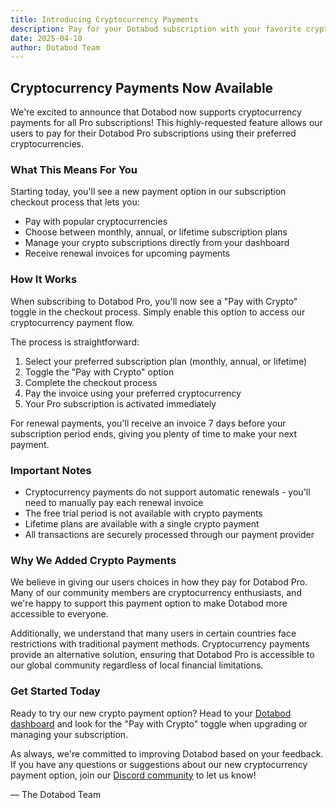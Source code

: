 ```yaml
---
title: Introducing Cryptocurrency Payments
description: Pay for your Dotabod subscription with your favorite cryptocurrencies
date: 2025-04-10
author: Dotabod Team
---
```


## Cryptocurrency Payments Now Available

We're excited to announce that Dotabod now supports cryptocurrency payments for all Pro subscriptions! This highly-requested feature allows our users to pay for their Dotabod Pro subscriptions using their preferred cryptocurrencies.

### What This Means For You

Starting today, you'll see a new payment option in our subscription checkout process that lets you:

- Pay with popular cryptocurrencies
- Choose between monthly, annual, or lifetime subscription plans
- Manage your crypto subscriptions directly from your dashboard
- Receive renewal invoices for upcoming payments

### How It Works

When subscribing to Dotabod Pro, you'll now see a "Pay with Crypto" toggle in the checkout process. Simply enable this option to access our cryptocurrency payment flow.

The process is straightforward:

1. Select your preferred subscription plan (monthly, annual, or lifetime)
2. Toggle the "Pay with Crypto" option
3. Complete the checkout process
4. Pay the invoice using your preferred cryptocurrency
5. Your Pro subscription is activated immediately

For renewal payments, you'll receive an invoice 7 days before your subscription period ends, giving you plenty of time to make your next payment.

### Important Notes

- Cryptocurrency payments do not support automatic renewals - you'll need to manually pay each renewal invoice
- The free trial period is not available with crypto payments
- Lifetime plans are available with a single crypto payment
- All transactions are securely processed through our payment provider

### Why We Added Crypto Payments

We believe in giving our users choices in how they pay for Dotabod Pro. Many of our community members are cryptocurrency enthusiasts, and we're happy to support this payment option to make Dotabod more accessible to everyone.

Additionally, we understand that many users in certain countries face restrictions with traditional payment methods. Cryptocurrency payments provide an alternative solution, ensuring that Dotabod Pro is accessible to our global community regardless of local financial limitations.

### Get Started Today

Ready to try our new crypto payment option? Head to your [Dotabod dashboard](https://dotabod.com/dashboard/billing) and look for the "Pay with Crypto" toggle when upgrading or managing your subscription.

As always, we're committed to improving Dotabod based on your feedback. If you have any questions or suggestions about our new cryptocurrency payment option, join our [Discord community](https://discord.dotabod.com) to let us know!

— The Dotabod Team
